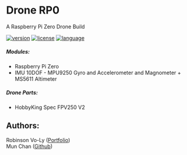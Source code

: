 # Drone RP0
A Raspberry Pi Zero Drone Build

[![version](https://img.shields.io/badge/status-alpha-red.svg)](https://github.com/robinsonvoly/drone-rp0/)	[![license](https://img.shields.io/github/license/mashape/apistatus.svg?maxAge=2592000)](https://github.com/robinsonvoly/drone-rp0/blob/build/LICENSE) [![language](https://img.shields.io/badge/language-C-blue.svg)](https://github.com/robinsonvoly/drone-rp0/)

##### Modules:
- Raspberry Pi Zero
- IMU 10DOF - MPU9250 Gyro and Accelerometer and Magnometer + MS5611 Altimeter

##### Drone Parts:
- HobbyKing Spec FPV250 V2

## Authors:
Robinson Vo-Ly ([Portfolio](http://www.robinsonvoly.com/ "Robinson's Portfolio"))  
Mun Chan ([Github](https://github.com/munnnn "Mun's Github"))